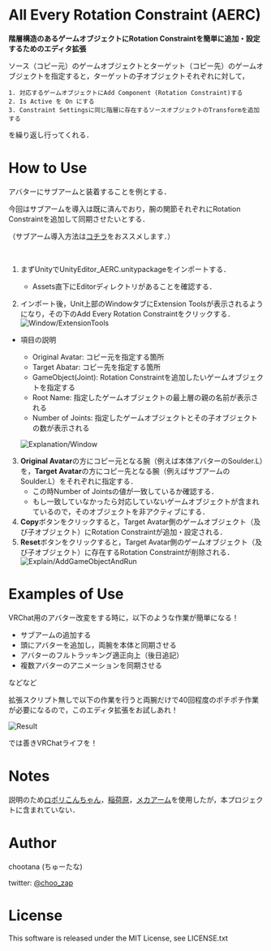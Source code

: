 # All Every Rotation Constraint (AERC)
**階層構造のあるゲームオブジェクトにRotation Constraintを簡単に追加・設定するためのエディタ拡張**

ソース（コピー元）のゲームオブジェクトとターゲット（コピー先）のゲームオブジェクトを指定すると，ターゲットの子オブジェクトそれぞれに対して，

    1. 対応するゲームオブジェクトにAdd Component (Rotation Constraint)する
    2. Is Active を On にする
    3. Constraint Settingsに同じ階層に存在するソースオブジェクトのTransformを追加する

を繰り返し行ってくれる．

# How to Use
アバターにサブアームと装着することを例とする．

今回はサブアームを導入は既に済んでおり，腕の関節それぞれにRotation Constraintを追加して同期させたいとする．


（サブアーム導入方法は[コチラ](https://booth.pm/ja/items/2203578)をおススメします．）

<br />

1. まずUnityでUnityEditor_AERC.unitypackageをインポートする．
    - Assets直下にEditorディレクトリがあることを確認する．

2. インポート後，Unit上部のWindowタブにExtension Toolsが表示されるようになり，その下のAdd Every Rotation Constraintをクリックする．
![Window/ExtensionTools](https://user-images.githubusercontent.com/44863813/102009739-d7c23480-3d7c-11eb-83c4-d99650156c21.png)

- 項目の説明

    - Original Avatar: コピー元を指定する箇所
    - Target Abatar: コピー先を指定する箇所
    - GameObject(Joint): Rotation Constraintを追加したいゲームオブジェクトを指定する
    - Root Name: 指定したゲームオブジェクトの最上層の親の名前が表示される
    - Number of Joints: 指定したゲームオブジェクトとその子オブジェクトの数が表示される

    ![Explanation/Window](https://user-images.githubusercontent.com/44863813/102009753-fc1e1100-3d7c-11eb-9ba6-ec54bcbb8715.png)


3. **Original Avatar**の方にコピー元となる腕（例えば本体アバターのSoulder.L）を，**Target Avatar**の方にコピー先となる腕（例えばサブアームのSoulder.L）をそれぞれに指定する．
    - この時Number of Jointsの値が一致しているか確認する．
    - もし一致していなかったら対応していないゲームオブジェクトが含まれているので，そのオブジェクトを非アクティブにする．
4. **Copy**ボタンをクリックすると，Target Avatar側のゲームオブジェクト（及び子オブジェクト）にRotation Constraintが追加・設定される．
5. **Reset**ボタンをクリックすると，Target Avatar側のゲームオブジェクト（及び子オブジェクト）に存在するRotation Constraintが削除される．
![Explain/AddGameObjectAndRun](https://user-images.githubusercontent.com/44863813/102009789-34bdea80-3d7d-11eb-8e02-c603ab1289d5.png)

# Examples of Use
VRChat用のアバター改変をする時に，以下のような作業が簡単になる！


- サブアームの追加する
- 頭にアバターを追加し，両腕を本体と同期させる
- アバターのフルトラッキング適正向上（後日追記）
- 複数アバターのアニメーションを同期させる

などなど

拡張スクリプト無しで以下の作業を行うと両腕だけで40回程度のポチポチ作業が必要になるので，このエディタ拡張をお試しあれ！

![Result](https://user-images.githubusercontent.com/44863813/102007590-d2112280-3d6d-11eb-9870-5ca335b6973c.png)

では善きVRChatライフを！

# Notes
説明のため[ロポリこんちゃん](https://mido0021.booth.pm)，[稲荷原](https://booth.pm/ja/items/2297510)，[メカアーム](https://booth.pm/ja/items/1221319)を使用したが，本プロジェクトに含まれていない．

# Author
chootana (ちゅーたな)

twitter: [@choo_zap](https://twitter.com/choo_zap)

# License

This software is released under the MIT License, see LICENSE.txt